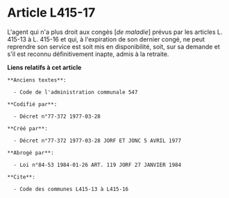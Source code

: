 # Article L415-17

L'agent qui n'a plus droit aux congés [*de maladie*] prévus par les articles L. 415-13 à L. 415-16 et qui, à l'expiration de
son dernier congé, ne peut reprendre son service est soit mis en disponibilité, soit, sur sa demande et s'il est reconnu
définitivement inapte, admis à la retraite.

**Liens relatifs à cet article**

	**Anciens textes**:

	  - Code de l'administration communale 547

	**Codifié par**:

	  - Décret n°77-372 1977-03-28

	**Créé par**:

	  - Décret n°77-372 1977-03-28 JORF ET JONC 5 AVRIL 1977

	**Abrogé par**:

	  - Loi n°84-53 1984-01-26 ART. 119 JORF 27 JANVIER 1984

	**Cite**:

	  - Code des communes L415-13 à L415-16
